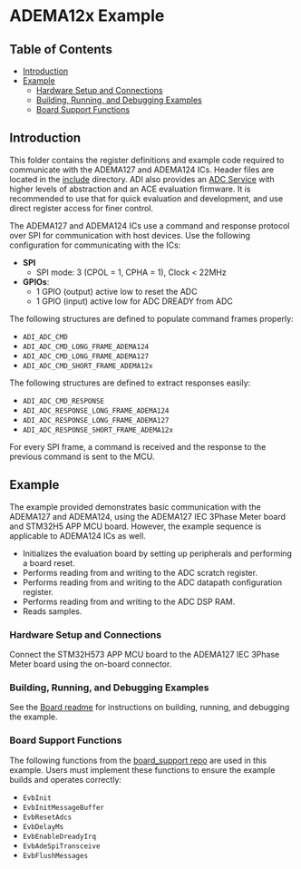 ﻿# ADEMA12x Example

## Table of Contents

- [Introduction](#introduction)
- [Example](#example)
  - [Hardware Setup and Connections](#hardware-setup-and-connections)
  - [Building, Running, and Debugging Examples](#building-running-and-debugging-examples)
  - [Board Support Functions](#board-support-functions)

## Introduction

This folder contains the register definitions and example code required to communicate with the ADEMA127 and ADEMA124 ICs. Header files are located in the [include](include) directory. ADI also provides an [ADC Service](https://github.com/analogdevicesinc/energy-adc-service) with higher levels of abstraction and an ACE evaluation firmware. It is recommended to use that for quick evaluation and development, and use direct register access for finer control.

The ADEMA127 and ADEMA124 ICs use a command and response protocol over SPI for communication with host devices. Use the following configuration for communicating with the ICs:

- **SPI**
  - SPI mode: 3 (CPOL = 1, CPHA = 1), Clock < 22MHz
- **GPIOs**:
  - 1 GPIO (output) active low to reset the ADC
  - 1 GPIO (input) active low for ADC DREADY from ADC

The following structures are defined to populate command frames properly:

- `ADI_ADC_CMD`
- `ADI_ADC_CMD_LONG_FRAME_ADEMA124`
- `ADI_ADC_CMD_LONG_FRAME_ADEMA127`
- `ADI_ADC_CMD_SHORT_FRAME_ADEMA12x`

The following structures are defined to extract responses easily:

- `ADI_ADC_CMD_RESPONSE`
- `ADI_ADC_RESPONSE_LONG_FRAME_ADEMA124`
- `ADI_ADC_RESPONSE_LONG_FRAME_ADEMA127`
- `ADI_ADC_RESPONSE_SHORT_FRAME_ADEMA12x`

For every SPI frame, a command is received and the response to the previous command is sent to the MCU.

## Example

The example provided demonstrates basic communication with the ADEMA127 and ADEMA124, using the ADEMA127 IEC 3Phase Meter board and STM32H5 APP MCU board. However, the example sequence is applicable to ADEMA124 ICs as well.

- Initializes the evaluation board by setting up peripherals and performing a board reset.
- Performs reading from and writing to the ADC scratch register.
- Performs reading from and writing to the ADC datapath configuration register.
- Performs reading from and writing to the ADC DSP RAM.
- Reads samples.

### Hardware Setup and Connections

Connect the STM32H573 APP MCU board to the ADEMA127 IEC 3Phase Meter board using the on-board connector.

### Building, Running, and Debugging Examples

See the [Board readme](https://github.com/analogdevicesinc/energy-board-support/blob/main/stm/app_mcu_h5/readme.md) for instructions on building, running, and debugging the example.

### Board Support Functions

The following functions from the [board_support repo](https://github.com/analogdevicesinc/energy-board-support/tree/main/generic/include) are used in this example. Users must implement these functions to ensure the example builds and operates correctly:

- `EvbInit`
- `EvbInitMessageBuffer`
- `EvbResetAdcs`
- `EvbDelayMs`
- `EvbEnableDreadyIrq`
- `EvbAdeSpiTransceive`
- `EvbFlushMessages`

